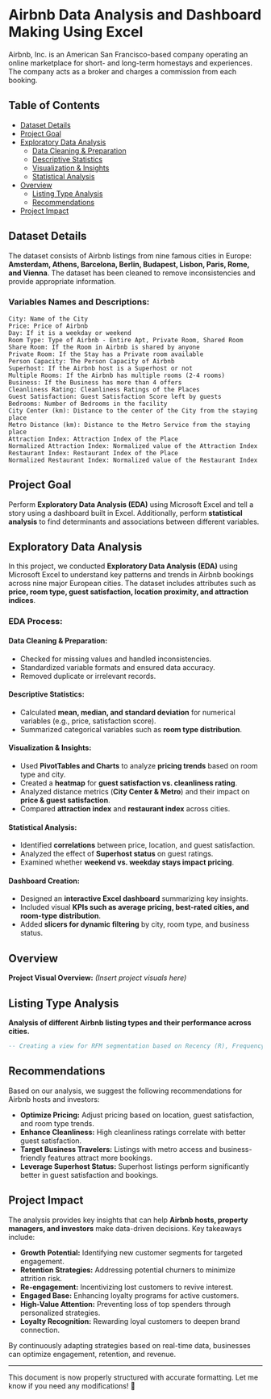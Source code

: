 # Airbnb Data Analysis and Dashboard Making Using Excel

Airbnb, Inc. is an American San Francisco-based company operating an online marketplace for short- and long-term homestays and experiences. The company acts as a broker and charges a commission from each booking.  

## Table of Contents

- [Dataset Details](#dataset-details)
- [Project Goal](#project-goal)
- [Exploratory Data Analysis](#exploratory-data-analysis)
  - [Data Cleaning & Preparation](#data-cleaning--preparation)
  - [Descriptive Statistics](#descriptive-statistics)
  - [Visualization & Insights](#visualization--insights)
  - [Statistical Analysis](#statistical-analysis)
- [Overview](#overview)
  - [Listing Type Analysis](#listing-type-analysis)
  - [Recommendations](#recommendations)
- [Project Impact](#project-impact)

## Dataset Details

The dataset consists of Airbnb listings from nine famous cities in Europe: **Amsterdam, Athens, Barcelona, Berlin, Budapest, Lisbon, Paris, Rome, and Vienna**. The dataset has been cleaned to remove inconsistencies and provide appropriate information.  

### Variables Names and Descriptions:

```Excel
City: Name of the City
Price: Price of Airbnb
Day: If it is a weekday or weekend
Room Type: Type of Airbnb - Entire Apt, Private Room, Shared Room
Share Room: If the Room in Airbnb is shared by anyone
Private Room: If the Stay has a Private room available
Person Capacity: The Person Capacity of Airbnb
Superhost: If the Airbnb host is a Superhost or not
Multiple Rooms: If the Airbnb has multiple rooms (2-4 rooms)
Business: If the Business has more than 4 offers
Cleanliness Rating: Cleanliness Ratings of the Places
Guest Satisfaction: Guest Satisfaction Score left by guests
Bedrooms: Number of Bedrooms in the facility
City Center (km): Distance to the center of the City from the staying place
Metro Distance (km): Distance to the Metro Service from the staying place
Attraction Index: Attraction Index of the Place
Normalized Attraction Index: Normalized value of the Attraction Index
Restaurant Index: Restaurant Index of the Place
Normalized Restaurant Index: Normalized value of the Restaurant Index
```

## Project Goal

Perform **Exploratory Data Analysis (EDA)** using Microsoft Excel and tell a story using a dashboard built in Excel. Additionally, perform **statistical analysis** to find determinants and associations between different variables.

## Exploratory Data Analysis

In this project, we conducted **Exploratory Data Analysis (EDA)** using Microsoft Excel to understand key patterns and trends in Airbnb bookings across nine major European cities. The dataset includes attributes such as **price, room type, guest satisfaction, location proximity, and attraction indices**.

### EDA Process:

#### Data Cleaning & Preparation:
- Checked for missing values and handled inconsistencies.
- Standardized variable formats and ensured data accuracy.
- Removed duplicate or irrelevant records.

#### Descriptive Statistics:
- Calculated **mean, median, and standard deviation** for numerical variables (e.g., price, satisfaction score).
- Summarized categorical variables such as **room type distribution**.

#### Visualization & Insights:
- Used **PivotTables and Charts** to analyze **pricing trends** based on room type and city.
- Created a **heatmap** for **guest satisfaction vs. cleanliness rating**.
- Analyzed distance metrics (**City Center & Metro**) and their impact on **price & guest satisfaction**.
- Compared **attraction index** and **restaurant index** across cities.

#### Statistical Analysis:
- Identified **correlations** between price, location, and guest satisfaction.
- Analyzed the effect of **Superhost status** on guest ratings.
- Examined whether **weekend vs. weekday stays impact pricing**.

#### Dashboard Creation:
- Designed an **interactive Excel dashboard** summarizing key insights.
- Included visual **KPIs such as average pricing, best-rated cities, and room-type distribution**.
- Added **slicers for dynamic filtering** by city, room type, and business status.

## Overview

**Project Visual Overview:** *(Insert project visuals here)*

## Listing Type Analysis

**Analysis of different Airbnb listing types and their performance across cities.**

```sql
-- Creating a view for RFM segmentation based on Recency (R), Frequency (F), and Monetary (M) scores
```

## Recommendations

Based on our analysis, we suggest the following recommendations for Airbnb hosts and investors:
- **Optimize Pricing:** Adjust pricing based on location, guest satisfaction, and room type trends.
- **Enhance Cleanliness:** High cleanliness ratings correlate with better guest satisfaction.
- **Target Business Travelers:** Listings with metro access and business-friendly features attract more bookings.
- **Leverage Superhost Status:** Superhost listings perform significantly better in guest satisfaction and bookings.

## Project Impact

The analysis provides key insights that can help **Airbnb hosts, property managers, and investors** make data-driven decisions. Key takeaways include:

- **Growth Potential:** Identifying new customer segments for targeted engagement.
- **Retention Strategies:** Addressing potential churners to minimize attrition risk.
- **Re-engagement:** Incentivizing lost customers to revive interest.
- **Engaged Base:** Enhancing loyalty programs for active customers.
- **High-Value Attention:** Preventing loss of top spenders through personalized strategies.
- **Loyalty Recognition:** Rewarding loyal customers to deepen brand connection.

By continuously adapting strategies based on real-time data, businesses can optimize engagement, retention, and revenue.

---

This document is now properly structured with accurate formatting. Let me know if you need any modifications! 🚀

